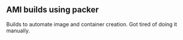 ## AMI builds using packer

Builds to automate image and container creation. Got tired of doing it manually.
